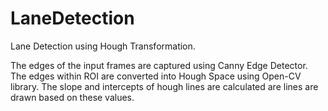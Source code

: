 # LaneDetection


Lane Detection using Hough Transformation.

The edges of the input frames are captured using Canny Edge Detector. The edges within ROI are converted into Hough Space using Open-CV library. The slope and intercepts of hough lines are calculated are lines are drawn based on these values.
